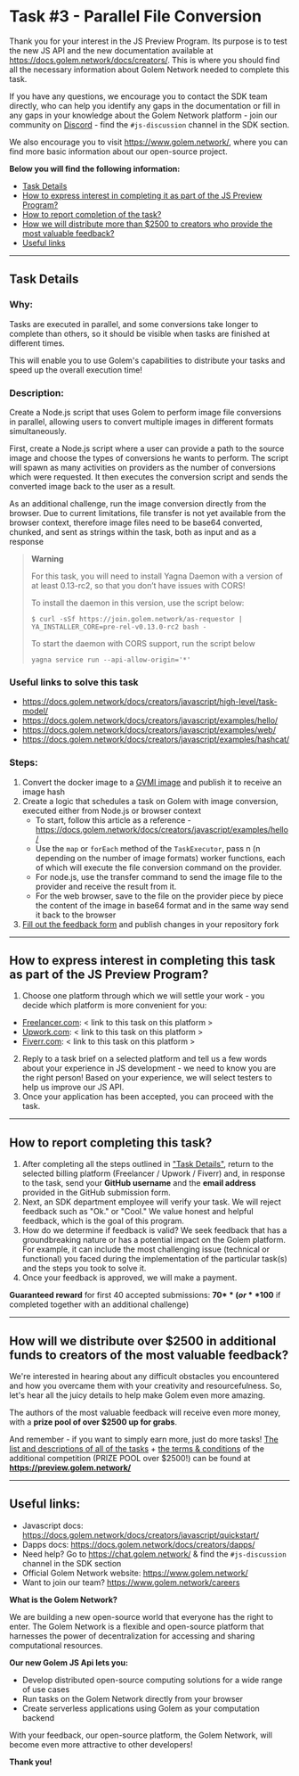 # Task #3 - Parallel File Conversion

Thank you for your interest in the JS Preview Program. Its purpose is to test the new JS API and the new documentation 
available at https://docs.golem.network/docs/creators/. This is where you should find all the necessary information about 
Golem Network needed to complete this task. 

If you have any questions, we encourage you to contact the SDK team directly, who can help you identify any gaps 
in the documentation or fill in any gaps in your knowledge about the Golem Network platform - join our community on 
[Discord](https://chat.golem.network/) - find the `#js-discussion` channel in the SDK section. 

We also encourage you to visit https://www.golem.network/, where you can find more basic information about our open-source project.

**Below you will find the following information:**

- [Task Details](#task-details)
- [How to express interest in completing it as part of the JS Preview Program?](#how-to-express-interest-in-completing-this-task-as-part-of-the-js-preview-program)
- [How to report completion of the task?](#how-to-report-completing-this-task)
- [How we will distribute more than $2500 to creators who provide the most valuable feedback?](#how-will-we-distribute-over-2500-in-additional-funds-to-creators-of-the-most-valuable-feedback)
- [Useful links](#useful-links-)

---

## Task Details

### Why:

Tasks are executed in parallel, and some conversions take longer to complete than others, so it should be visible when tasks are finished at different times. 

This will enable you to use Golem's capabilities to distribute your tasks and speed up the overall execution time! 

### Description:

Create a Node.js script that uses Golem to perform image file conversions in parallel, allowing users to convert multiple images in different formats simultaneously.

First, create a Node.js script where a user can provide a path to the source image and choose the types of conversions he wants to perform. 
The script will spawn as many activities on providers as the number of conversions which were requested. 
It then executes the conversion script and sends the converted image back to the user as a result.

As an additional challenge, run the image conversion directly from the browser. 
Due to current limitations, file transfer is not yet available from the browser context, therefore image files need to be 
base64 converted, chunked, and sent as strings within the task, both as input and as a response

> **Warning**
> 
> For this task, you will need to install Yagna Daemon with a version of at least 0.13-rc2, so that you don’t have issues with CORS!
> 
> To install the daemon in this version, use the script below:
> 
> `$ curl -sSf https://join.golem.network/as-requestor | YA_INSTALLER_CORE=pre-rel-v0.13.0-rc2 bash -`
> 
> To start the daemon with CORS support, run the script below
> 
> `yagna service run --api-allow-origin='*'`

### Useful links to solve this task

- https://docs.golem.network/docs/creators/javascript/high-level/task-model/
- https://docs.golem.network/docs/creators/javascript/examples/hello/
- https://docs.golem.network/docs/creators/javascript/examples/web/
- https://docs.golem.network/docs/creators/javascript/examples/hashcat/

### Steps:

1. Convert the docker image to a [GVMI image](https://handbook.golem.network/requestor-tutorials/vm-runtime/convert-a-docker-image-into-a-golem-image) and publish it to receive an image hash
2. Create a logic that schedules a task on Golem with image conversion, executed either from Node.js or browser context 
    - To start, follow this article as a reference - https://docs.golem.network/docs/creators/javascript/examples/hello/
    - Use the `map` or `forEach` method of the `TaskExecutor`, pass n (n depending on the number of image formats) worker functions, each of which will execute the file conversion command on the provider. 
    - For node.js, use the transfer command to send the image file to the provider and receive the result from it. 
    - For the web browser, save to the file on the provider piece by piece the content of the image in base64 format and in the same way send it back to the browser
3. [Fill out the feedback form](./FEEDBACK.md) and publish changes in your repository fork

---

## How to express interest in completing this task as part of the JS Preview Program?

1. Choose one platform through which we will settle your work - you decide which platform is more convenient for you:
  - [Freelancer.com](https://freelancer.com): < link to this task on this platform >
  - [Upwork.com](https://upwork.com): < link to this task on this platform >
  - [Fiverr.com](https://fiverr.com): < link to this task on this platform >

2. Reply to a task brief on a selected platform and tell us a few words about your experience in JS development - we need to know you are the right person! Based on your experience, we will select testers to help us improve our JS API.
3. Once your application has been accepted, you can proceed with the task.

---

## How to report completing this task?

1. After completing all the steps outlined in ["Task Details"](#task-details), return to the selected billing platform (Freelancer / Upwork / Fiverr) and, in response to the task, send your **GitHub username** and the **email address** provided in the GitHub submission form.
2. Next, an SDK department employee will verify your task. We will reject feedback such as "Ok." or "Cool." We value honest and helpful feedback, which is the goal of this program.
3. How do we determine if feedback is valid? We seek feedback that has a groundbreaking nature or has a potential impact on the Golem platform. For example, it can include the most challenging issue (technical or functional) you faced during the implementation of the particular task(s) and the steps you took to solve it.
4. Once your feedback is approved, we will make a payment.

**Guaranteed reward** for first 40 accepted submissions: **70$** (or **100$** if completed together with an additional challenge)

---

## How will we distribute over $2500 in additional funds to creators of the most valuable feedback?

We're interested in hearing about any difficult obstacles you encountered and how you overcame them with your creativity 
and resourcefulness. So, let's hear all the juicy details to help make Golem even more amazing. 

The authors of the most valuable feedback will receive even more money, with a **prize pool of over $2500 up for grabs**.

And remember - if you want to simply earn more, just do more tasks! 
[The list and descriptions of all of the tasks](../../README.md#available-tasks) + [the terms & conditions](../../TERMS_AND_CONDITIONS.md) of the additional competition (PRIZE POOL over $2500!) 
can be found at **https://preview.golem.network/**

---

## Useful links:

- Javascript docs: https://docs.golem.network/docs/creators/javascript/quickstart/
- Dapps docs: https://docs.golem.network/docs/creators/dapps/ 
- Need help? Go to https://chat.golem.network/ & find the `#js-discussion` channel in the SDK section
- Official Golem Network website: https://www.golem.network/
- Want to join our team? https://www.golem.network/careers 

**What is the Golem Network?**

We are building a new open-source world that everyone has the right to enter. 
The Golem Network is a flexible and open-source platform that harnesses the power of decentralization for 
accessing and sharing computational resources.

**Our new Golem JS Api lets you:**

- Develop distributed open-source computing solutions for a wide range of use cases
- Run tasks on the Golem Network directly from your browser
- Create serverless applications using Golem as your computation backend

With your feedback, our open-source platform, the Golem Network, will become even more attractive to other developers! 

**Thank you!**
